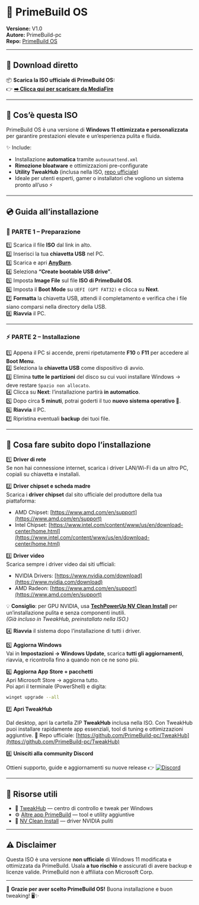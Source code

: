 # 🧩 PrimeBuild OS  
**Versione:** V1.0  
**Autore:** PrimeBuild-pc  
**Repo:** [PrimeBuild OS](https://github.com/PrimeBuild-pc/PrimeBuild-OS)  

---

## 🚀 Download diretto  
📦 **Scarica la ISO ufficiale di PrimeBuild OS:**  
👉 [**➡️ Clicca qui per scaricare da MediaFire**](https://www.mediafire.com/file/mlo4xrfhv1k378u/Prime-Build-OS.zip/file)

---

## 🔧 Cos’è questa ISO  
PrimeBuild OS è una versione di **Windows 11 ottimizzata e personalizzata** per garantire prestazioni elevate e un’esperienza pulita e fluida.  

✨ Include:
- Installazione **automatica** tramite `autounattend.xml`  
- **Rimozione bloatware** e ottimizzazioni pre-configurate  
- **Utility TweakHub** (inclusa nella ISO, [repo ufficiale](https://github.com/PrimeBuild-pc/TweakHub))  
- Ideale per utenti esperti, gamer o installatori che vogliono un sistema pronto all’uso ⚡  

---

## 💿 Guida all’installazione  

### 💽 **PARTE 1 – Preparazione**
1️⃣ Scarica il file **ISO** dal link in alto.  
2️⃣ Inserisci la tua **chiavetta USB** nel PC.  
3️⃣ Scarica e apri **[AnyBurn](https://anyburn.com/)**.  
4️⃣ Seleziona **“Create bootable USB drive”**.  
5️⃣ Imposta **Image File** sul file **ISO di PrimeBuild OS**.  
6️⃣ Imposta il **Boot Mode** su `UEFI (GPT FAT32)` e clicca su **Next**.  
7️⃣ **Formatta** la chiavetta USB, attendi il completamento e verifica che i file siano comparsi nella directory della USB.  
8️⃣ **Riavvia** il PC.  

---

### ⚡ **PARTE 2 – Installazione**
1️⃣ Appena il PC si accende, premi ripetutamente **F10** o **F11** per accedere al **Boot Menu**.  
2️⃣ Seleziona la **chiavetta USB** come dispositivo di avvio.  
3️⃣ Elimina **tutte le partizioni** del disco su cui vuoi installare Windows → deve restare `Spazio non allocato`.  
4️⃣ Clicca su **Next**: l’installazione partirà **in automatico**.  
5️⃣ Dopo circa **5 minuti**, potrai goderti il tuo **nuovo sistema operativo 🚀**.  
6️⃣ **Riavvia** il PC.  
7️⃣ Ripristina eventuali **backup** dei tuoi file.  

---

## 🧰 Cosa fare subito dopo l’installazione  

1️⃣ **Driver di rete**  
Se non hai connessione internet, scarica i driver LAN/Wi-Fi da un altro PC, copiali su chiavetta e installali.  

2️⃣ **Driver chipset e scheda madre**  
Scarica i **driver chipset** dal sito ufficiale del produttore della tua piattaforma:  
- AMD Chipset: [https://www.amd.com/en/support](https://www.amd.com/en/support)  
- Intel Chipset: [https://www.intel.com/content/www/us/en/download-center/home.html](https://www.intel.com/content/www/us/en/download-center/home.html)

3️⃣ **Driver video**  
Scarica sempre i driver video dai siti ufficiali:  
- NVIDIA Drivers: [https://www.nvidia.com/download](https://www.nvidia.com/download)  
- AMD Radeon: [https://www.amd.com/en/support](https://www.amd.com/en/support)  

💡 **Consiglio**: per GPU NVIDIA, usa [**TechPowerUp NV Clean Install**](https://www.techpowerup.com/download/techpowerup-nvcleanstall/) per un’installazione pulita e senza componenti inutili.  
*(Già incluso in TweakHub, preinstallato nella ISO.)*

4️⃣ **Riavvia** il sistema dopo l’installazione di tutti i driver.  

5️⃣ **Aggiorna Windows**  
Vai in **Impostazioni → Windows Update**, scarica **tutti gli aggiornamenti**, riavvia, e ricontrolla fino a quando non ce ne sono più.  

6️⃣ **Aggiorna App Store + pacchetti**  
Apri Microsoft Store → aggiorna tutto.  
Poi apri il terminale (PowerShell) e digita:  
```bash
winget upgrade --all
````

7️⃣ **Apri TweakHub**

Dal desktop, apri la cartella ZIP **TweakHub** inclusa nella ISO.
Con TweakHub puoi installare rapidamente app essenziali, tool di tuning e ottimizzazioni aggiuntive.
🔗 Repo ufficiale: [https://github.com/PrimeBuild-pc/TweakHub](https://github.com/PrimeBuild-pc/TweakHub)

8️⃣ **Unisciti alla community Discord**

Ottieni supporto, guide e aggiornamenti su nuove release 👉
[![Discord](https://img.shields.io/badge/Join%20our%20Discord-5865F2?style=for-the-badge&logo=discord&logoColor=white)](https://discord.gg/jBNk2vXKKd)

---

## 📂 Risorse utili

* 🧠 [TweakHub](https://github.com/PrimeBuild-pc/TweakHub) — centro di controllo e tweak per Windows
* ⚙️ [Altre app PrimeBuild](https://github.com/PrimeBuild-pc?tab=repositories) — tool e utility aggiuntive
* 🧩 [NV Clean Install](https://www.techpowerup.com/download/techpowerup-nvcleanstall/) — driver NVIDIA puliti

---

## ⚠️ Disclaimer

Questa ISO è una versione **non ufficiale** di Windows 11 modificata e ottimizzata da PrimeBuild.
Usala **a tuo rischio** e assicurati di avere backup e licenze valide.
PrimeBuild non è affiliata con Microsoft Corp.

---

💬 **Grazie per aver scelto PrimeBuild OS!**
Buona installazione e buon tweaking! 🖥️✨
